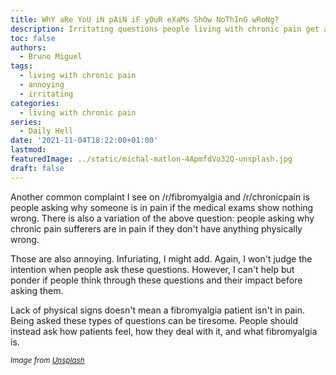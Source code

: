 ```yaml
---
title: WhY aRe YoU iN pAiN iF yOuR eXaMs ShOw NoThInG wRoNg?
description: Irritating questions people living with chronic pain get asked
toc: false
authors:
  - Bruno Miguel
tags:
  - living with chronic pain
  - annoying
  - irritating
categories:
  - living with chronic pain
series:
  - Daily Hell
date: '2021-11-04T18:22:00+01:00'
lastmod:
featuredImage: ../static/michal-matlon-4ApmfdVo32Q-unsplash.jpg
draft: false
---
```


Another common complaint I see on /r/fibromyalgia and /r/chronicpain is people asking why someone is in pain if the medical exams show nothing wrong. There is also a variation of the above question: people asking why chronic pain sufferers are in pain if they don't have anything physically wrong.

Those are also annoying. Infuriating, I might add. Again, I won't judge the intention when people ask these questions. However, I can't help but ponder if people think through these questions and their impact before asking them.

Lack of physical signs doesn't mean a fibromyalgia patient isn't in pain. Being asked these types of questions can be tiresome. People should instead ask how patients feel, how they deal with it, and what fibromyalgia is.

<small>_Image from [Unsplash](https://unsplash.com/photos/4ApmfdVo32Q)_</small>
